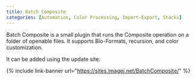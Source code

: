 ```yaml
---
title: Batch Composite
categories: [Automation, Color Processing, Import-Export, Stacks]
---
```


Batch Composite is a small plugin that runs the Composite operation on a folder
of openable files. It supports Bio-Formats, recursion, and color customization.

It can be added using the update site:

{% include link-banner url="https://sites.imagej.net/BatchComposite/" %}
